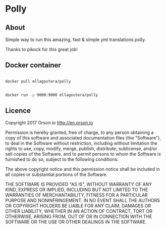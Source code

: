 # Polly

## About

Simple way to run this amazing, fast & simple yml translations polly.

Thanks to pikock for this great job!

## Docker container

```sh

docker pull mllagostera/polly

```

```sh

docker run -p 9000:9000 mllagostera/polly

```

## Licence

Copyright 2017 Orson.io
http://en.orson.io

Permission is hereby granted, free of charge, to any person obtaining a copy of this software and associated documentation files (the "Software"), to deal in the Software without restriction, including without limitation the rights to use, copy, modify, merge, publish, distribute, sublicense, and/or sell copies of the Software, and to permit persons to whom the Software is furnished to do so, subject to the following conditions:

The above copyright notice and this permission notice shall be included in all copies or substantial portions of the Software.

THE SOFTWARE IS PROVIDED "AS IS", WITHOUT WARRANTY OF ANY KIND, EXPRESS OR IMPLIED, INCLUDING BUT NOT LIMITED TO THE WARRANTIES OF MERCHANTABILITY, FITNESS FOR A PARTICULAR PURPOSE AND NONINFRINGEMENT. IN NO EVENT SHALL THE AUTHORS OR COPYRIGHT HOLDERS BE LIABLE FOR ANY CLAIM, DAMAGES OR OTHER LIABILITY, WHETHER IN AN ACTION OF CONTRACT, TORT OR OTHERWISE, ARISING FROM, OUT OF OR IN CONNECTION WITH THE SOFTWARE OR THE USE OR OTHER DEALINGS IN THE SOFTWARE.
